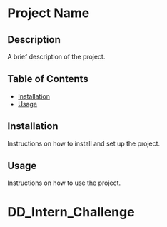 # Project Name

## Description

A brief description of the project.

## Table of Contents

- [Installation](#installation)
- [Usage](#usage)

## Installation

Instructions on how to install and set up the project.

## Usage

Instructions on how to use the project.
# DD_Intern_Challenge
